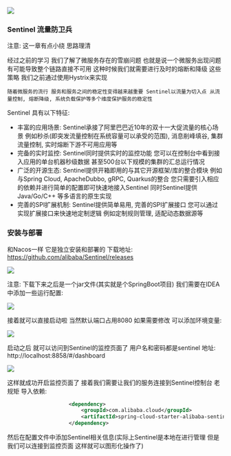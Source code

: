 <img src="https://fast.itbaima.net/2023/03/06/xnmustzRkFZJWIP.png"/>

### Sentinel 流量防卫兵
注意: 这一章有点小绕 思路理清

经过之前的学习 我们了解了微服务存在的雪崩问题 也就是说一个微服务出现问题 有可能导致整个链路直接不可用
这种时候我们就需要进行及时的熔断和降级 这些策略 我们之前通过使用Hystrix来实现

    随着微服务的流行 服务和服务之间的稳定性变得越来越重要 Sentinel以流量为切入点 从流量控制, 熔断降级, 系统负载保护等多个维度保护服务的稳定性

Sentinel 具有以下特征:
- 丰富的应用场景: Sentinel承接了阿里巴巴近10年的双十一大促流量的核心场景 例如秒杀(即突发流量控制在系统容量可以承受的范围), 消息削峰填谷, 集群流量控制, 实时熔断下游不可用应用等
- 完备的实时监控: Sentinel同时提供实时的监控功能 您可以在控制台中看到接入应用的单台机器秒级数据 甚至500台以下规模的集群的汇总运行情况
- 广泛的开源生态: Sentinel提供开箱即用的与其它开源框架/库的整合模块 例如与Spring Cloud, ApacheDubbo, gRPC, Quarkus的整合 您只需要引入相应的依赖并进行简单的配置即可快速地接入Sentinel 同时Sentinel提供Java/Go/C++ 等多语言的原生实现
- 完善的SPI扩展机制: Sentinel提供简单易用, 完善的SPI扩展接口 您可以通过实现扩展接口来快速地定制逻辑 例如定制规则管理, 适配动态数据源等

### 安装与部署
和Nacos一样 它是独立安装和部署的 下载地址: https://github.com/alibaba/Sentinel/releases

<img src="https://fast.itbaima.net/2023/03/06/oZdLMAJaCD3Uw9F.png"/>

注意: 下载下来之后是一个jar文件(其实就是个SpringBoot项目) 我们需要在IDEA中添加一些运行配置:

<img src="https://fast.itbaima.net/2023/03/06/Hjm4Z38s95YiFvI.png"/>

接着就可以直接启动啦 当然默认端口占用8080 如果需要修改 可以添加环境变量:

<img src="https://fast.itbaima.net/2023/03/06/RfVAdtOqJjWlx6E.png"/>

启动之后 就可以访问到Sentinel的监控页面了 用户名和密码都是sentinel 地址: http://localhost:8858/#/dashboard

<img src="https://fast.itbaima.net/2023/03/06/QpVRTYtBX6kvj2b.png"/>

这样就成功开启监控页面了 接着我们需要让我们的服务连接到Sentinel控制台 老规矩 导入依赖:

```xml
                    <dependency>
                        <groupId>com.alibaba.cloud</groupId>
                        <artifactId>spring-cloud-starter-alibaba-sentinel</artifactId>
                    </dependency>
```

然后在配置文件中添加Sentinel相关信息(实际上Sentinel是本地在进行管理 但是我们可以连接到监控页面 这样就可以图形化操作了)















